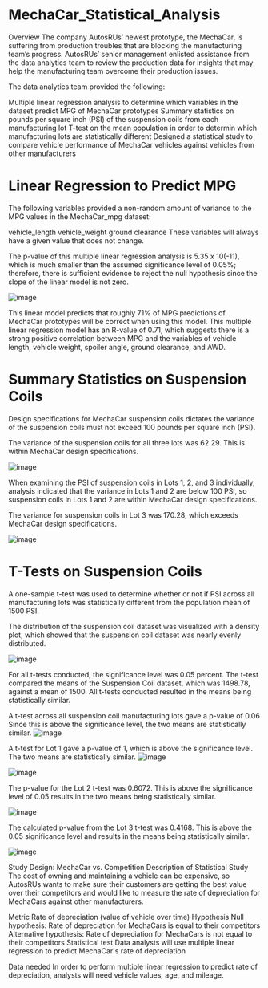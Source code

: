 # MechaCar_Statistical_Analysis

Overview
The company AutosRUs’ newest prototype, the MechaCar, is suffering from production troubles that are blocking the manufacturing team’s progress. AutosRUs’ senior management enlisted assistance from the data analytics team to review the production data for insights that may help the manufacturing team overcome their production issues.

The data analytics team provided the following:

Multiple linear regression analysis to determine which variables in the dataset predict MPG of MechaCar prototypes
Summary statistics on pounds per square inch (PSI) of the suspension coils from each manufacturing lot
T-test on the mean population in order to determin which manufacturing lots are statistically different
Designed a statistical study to compare vehicle performance of MechaCar vehicles against vehicles from other manufacturers

# Linear Regression to Predict MPG
The following variables provided a non-random amount of variance to the MPG values in the MechaCar_mpg dataset:

vehicle_length
vehicle_weight
ground clearance
These variables will always have a given value that does not change.

The p-value of this multiple linear regression analysis is 5.35 x 10(-11), which is much smaller than the assumed significance level of 0.05%; therefore, there is sufficient evidence to reject the null hypothesis since the slope of the linear model is not zero.

![image](https://user-images.githubusercontent.com/102105537/177051964-6bf3f7e4-c813-4204-ba2a-dc21f2708f2b.png)


This linear model predicts that roughly 71% of MPG predictions of MechaCar prototypes will be correct when using this model. This multiple linear regression model has an R-value of 0.71, which suggests there is a strong positive correlation between MPG and the variables of vehicle length, vehicle weight, spoiler angle, ground clearance, and AWD.

# Summary Statistics on Suspension Coils
Design specifications for MechaCar suspension coils dictates the variance of the suspension coils must not exceed 100 pounds per square inch (PSI).

The variance of the suspension coils for all three lots was 62.29. This is within MechaCar design specifications.

![image](https://user-images.githubusercontent.com/102105537/177052235-d4a4368d-8ca0-4fdc-81c3-bea139b14375.png)

When examining the PSI of suspension coils in Lots 1, 2, and 3 individually, analysis indicated that the variance in Lots 1 and 2 are below 100 PSI, so suspension coils in Lots 1 and 2 are within MechaCar design specifications.

The variance for suspension coils in Lot 3 was 170.28, which exceeds MechaCar design specifications.

![image](https://user-images.githubusercontent.com/102105537/177052262-9714a31b-be3f-4f17-82ce-83767eaa00dd.png)

# T-Tests on Suspension Coils
A one-sample t-test was used to determine whether or not if PSI across all manufacturing lots was statistically different from the population mean of 1500 PSI.

The distribution of the suspension coil dataset was visualized with a density plot, which showed that the suspension coil dataset was nearly evenly distributed.

![image](https://user-images.githubusercontent.com/102105537/177052299-e7507c91-0d4d-4265-8a23-8c1fc910d554.png)

For all t-tests conducted, the significance level was 0.05 percent. The t-test compared the means of the Suspension Coil dataset, which was 1498.78, against a mean of 1500. All t-tests conducted resulted in the means being statistically similar.

A t-test across all suspension coil manufacturing lots gave a p-value of 0.06 Since this is above the significance level, the two means are statistically similar.
![image](https://user-images.githubusercontent.com/102105537/177052381-7a3cb639-de37-4aef-99ee-855ca02332d3.png)


A t-test for Lot 1 gave a p-value of 1, which is above the significance level. The two means are statistically similar.	
![image](https://user-images.githubusercontent.com/102105537/177052564-7a8483d3-8c63-4430-be1e-1fbc377d020e.png)


![image](https://user-images.githubusercontent.com/102105537/177052449-99e7113d-c7b1-499b-a69f-1033baaadc6d.png)

The p-value for the Lot 2 t-test was 0.6072. This is above the significance level of 0.05 results in the two means being statistically similar.

![image](https://user-images.githubusercontent.com/102105537/177052470-919f0b7c-5cbf-439a-94a8-6dd331b70708.png)

The calculated p-value from the Lot 3 t-test was 0.4168. This is above the 0.05 significance level and results in the means being statistically similar.			
			
![image](https://user-images.githubusercontent.com/102105537/177052493-f28fbc5d-4760-4059-97f4-a1ad98ed65f1.png)


Study Design: MechaCar vs. Competition
Description of Statistical Study
The cost of owning and maintaining a vehicle can be expensive, so AutosRUs wants to make sure their customers are getting the best value over their competitors and would like to measure the rate of depreciation for MechaCars against other manufacturers.

Metric
Rate of depreciation (value of vehicle over time)
Hypothesis
Null hypothesis: Rate of depreciation for MechaCars is equal to their competitors
Alternative hypothesis: Rate of depreciation for MechaCars is not equal to their competitors
Statistical test
Data analysts will use multiple linear regression to predict MechaCar's rate of depreciation

Data needed
In order to perform multiple linear regression to predict rate of depreciation, analysts will need vehicle values, age, and mileage.
